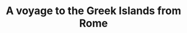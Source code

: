---
category: luxury
title: A voyage to the Greek Islands from Rome
class: a-voyage-to-the-greek-islands-from-rome
cruiseline: Voyages of Antiquity - MV Aegean Odyssey
special-info: Flights, Transfers & Shore Excursions & drinks with dinner onboard Included + Free Kindle
price: 1495
nights: 11
cruise-url: http://www.planetcruise.co.uk/voyages-to-antiquity-cruises/mv-aegean-odyssey/19-july-2016/109388?utm_medium=referral&utm_source=secret-escapes&utm_campaign=website
---